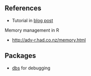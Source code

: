## References

- Tutorial in [blog post](http://gforge.se/2015/02/how-to-go-parallel-in-r-basics-tips/)

Memory management in R

- http://adv-r.had.co.nz/memory.html

## Packages

- [dbs](https://matloff.wordpress.com/2015/01/03/debugging-parallel-code-with-dbs/) for debugging
